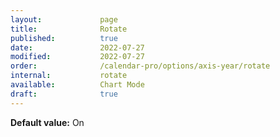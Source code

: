 ```yaml
---
layout:             page
title:              Rotate
published:          true
date:               2022-07-27
modified:           2022-07-27
order:              /calendar-pro/options/axis-year/rotate
internal:           rotate
available:          Chart Mode
draft:              true
---
```

**Default value:** On
